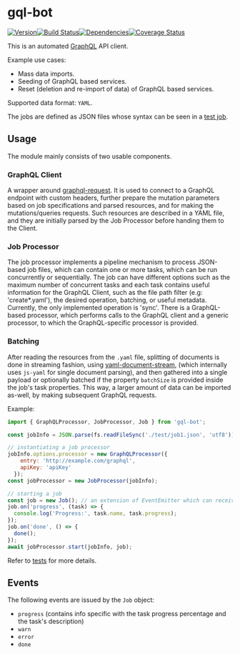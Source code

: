 # gql-bot

[![Version][version]](https://www.npmjs.com/package/@restorecommerce/gql-bot)[![Build Status][build]](https://travis-ci.org/restorecommerce/gql-bot?branch=master)[![Dependencies][depend]](https://david-dm.org/restorecommerce/gql-bot)[![Coverage Status][cover]](https://coveralls.io/github/restorecommerce/gql-bot?branch=master)

[version]: http://img.shields.io/npm/v/@restorecommerce/gql-bot.svg?style=flat-square
[build]: http://img.shields.io/travis/restorecommerce/gql-bot/master.svg?style=flat-square
[depend]: https://img.shields.io/david/restorecommerce/gql-bot.svg?style=flat-square
[cover]: http://img.shields.io/coveralls/restorecommerce/gql-bot/master.svg?style=flat-square

This is an automated [GraphQL](http://graphql.org/) API client.

Example use cases:

- Mass data imports.
- Seeding of GraphQL based services.
- Reset (deletion and re-import of data) of GraphQL based services.

Supported data format: `YAML`.

The jobs are defined as JSON files whose syntax can be seen in a [test job](test/job1.json).

## Usage

The module mainly consists of two usable components.

### GraphQL Client

A wrapper around [graphql-request](https://github.com/graphcool/graphql-request).
It is used to connect to a GraphQL endpoint with custom headers, further
prepare the mutation parameters based on job specifications and parsed resources,
and for making the mutations/queries requests.
Such resources are described in a YAML file, and they are
initially parsed by the Job Processor before handing them to the Client.

### Job Processor

The job processor implements a pipeline mechanism to process JSON-based job
files, which can contain one or more tasks, which can be run concurrently or
sequentially. The job can have different options such as the maximum number of
concurrent tasks and each task contains useful information for the GraphQL Client,
such as the file path filter (e.g: 'create*.yaml'), the desired operation,
batching, or useful metadata. Currently, the only implemented operation is 'sync'.
There is a GraphQL-based processor, which performs calls to the GraphQL client 
and a generic processor, to which the GraphQL-specific processor is provided.

### Batching
After reading the resources from the `.yaml` file, splitting of documents is done
in streaming fashion, using
[yaml-document-stream](https://www.npmjs.com/package/yaml-document-stream),
(which internally uses `js-yaml` for single document parsing), and then gathered
into a single payload or optionally batched if the property `batchSize` is
provided inside the job's task properties. This way, a larger amount of data can
be imported as-well, by making subsequent GraphQL requests.


Example:

```js
import { GraphQLProcessor, JobProcessor, Job } from 'gql-bot';

const jobInfo = JSON.parse(fs.readFileSync('./test/job1.json', 'utf8'));

// instantiating a job processor
jobInfo.options.processor = new GraphQLProcessor({
    entry: 'http://example.com/graphql',
    apiKey: 'apiKey'
  });
const jobProcessor = new JobProcessor(jobInfo);

// starting a job
const job = new Job(); // an extension of EventEmitter which can receive job-related options
job.on('progress', (task) => {
  console.log('Progress:', task.name, task.progress);
});
job.on('done', () => {
  done();
});
await jobProcessor.start(jobInfo, job);
```

Refer to [tests](./test) for more details.

## Events

The following events are issued by the `Job` object:

- `progress` (contains info specific with the task progress percentage and the task's description)
- `warn`
- `error`
- `done`
